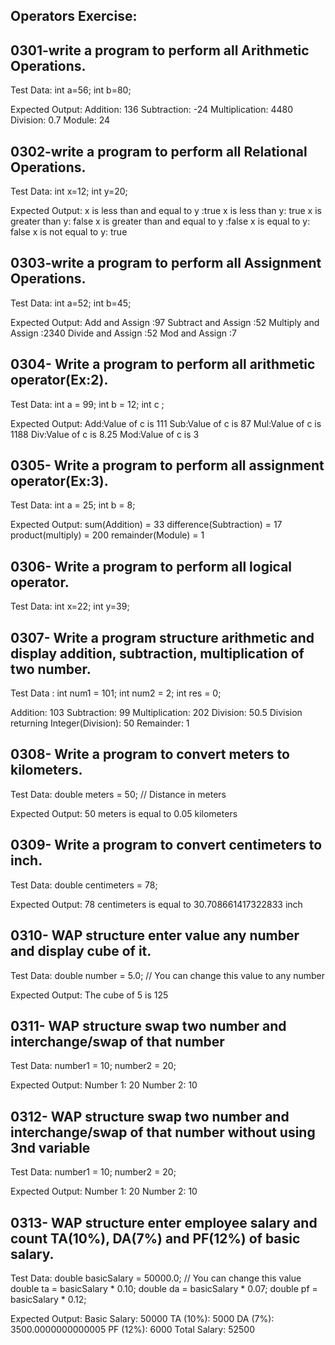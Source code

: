 ## Operators Exercise:

## 0301-write a program to perform all Arithmetic Operations.
Test Data:
int a=56;
int b=80;

Expected Output:
 Addition: 136
 Subtraction: -24
 Multiplication: 4480
 Division: 0.7
 Module: 24


## 0302-write a program to perform all Relational Operations.
Test Data:
int x=12;
int y=20;

Expected Output:
x is less than and equal to y :true
x is less than y: true
x is greater than y: false
x is greater than and equal to y :false
x is equal to y: false
x is not equal to y: true


## 0303-write a program to perform all Assignment Operations.
Test Data:
int a=52;
int b=45;

Expected Output:
Add and Assign :97
Subtract and Assign :52
Multiply and Assign :2340
Divide and Assign :52
Mod and Assign :7

## 0304- Write a program to perform all arithmetic operator(Ex:2).
Test Data:
int a = 99;
int b = 12;
int c ;

Expected Output:
Add:Value of c is 111
Sub:Value of c is 87 
Mul:Value of c is 1188
Div:Value of c is 8.25
Mod:Value of c is 3

## 0305- Write a program to perform all assignment operator(Ex:3).
Test Data:
int a = 25;
int b = 8;

Expected Output:
sum(Addition) =  33
difference(Subtraction) = 17
product(multiply) =  200
remainder(Module) =  1

## 0306- Write a program to perform all logical operator.
Test Data:
int x=22;
int y=39;

## 0307- Write a program structure arithmetic and display addition, subtraction, multiplication of two number.
Test Data :
int num1 = 101; 
int num2 = 2; 
int res = 0; 

Addition: 103
Subtraction: 99
Multiplication: 202
Division: 50.5
Division returning Integer(Division): 50
Remainder: 1


## 0308- Write a program to convert meters to kilometers.
Test Data:
double meters = 50; // Distance in meters

Expected Output:
50 meters is equal to 0.05 kilometers

## 0309- Write a program to convert centimeters to inch.
Test Data:
double centimeters = 78;

Expected Output:
78 centimeters is equal to 30.708661417322833 inch



## 0310- WAP structure enter value any number and display cube of it.
Test Data:
double number = 5.0; // You can change this value to any number

Expected Output:
The cube of 5 is 125

## 0311- WAP structure swap two number and interchange/swap of that number 
Test Data:
 number1 = 10;
 number2 = 20;

Expected Output:
Number 1: 20
Number 2: 10


## 0312- WAP structure swap two number and interchange/swap of that number without using 3nd variable
Test Data:
 number1 = 10;
 number2 = 20;


Expected Output:
Number 1: 20
Number 2: 10

## 0313- WAP structure enter employee salary and count TA(10%), DA(7%) and PF(12%) of basic salary.
Test Data:
double basicSalary = 50000.0; // You can change this value
double ta = basicSalary * 0.10;
double da = basicSalary * 0.07;
double pf = basicSalary * 0.12;

Expected Output:
Basic Salary: 50000
TA (10%): 5000
DA (7%): 3500.0000000000005
PF (12%): 6000
Total Salary: 52500
